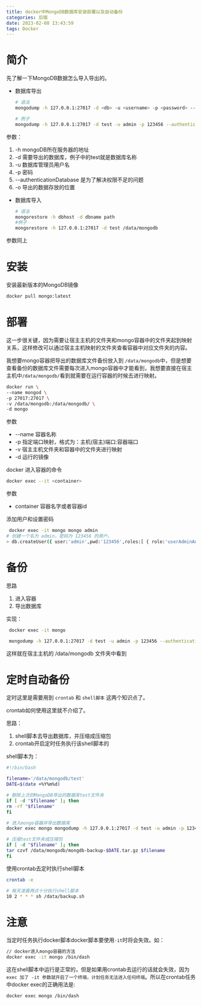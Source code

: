 ```yaml
---
title: docker中MongoDB数据库安装部署以及自动备份
categories: 后端
date: 2023-02-08 13:43:59
tags: Docker
---
```

# 简介

先了解一下MongoDB数据怎么导入导出的。

*   数据库导出

    ```bash
    # 语法
    mongodump -h 127.0.0.1:27017 -d <db> -u <username> -p <password> --authenticationDatabase admin -o <path> 

    # 例子
    mongodump -h 127.0.0.1:27017 -d test -u admin -p 123456 --authenticationDatabase admin -o /data/mongodb 
    ```

<!-- more -->
参数：
1.  \-h mongoDB所在服务器的地址
2.  \-d 需要导出的数据库，例子中的test就是数据库名称
3.  \-u 数据库管理员用户名
4.  \-p 密码
5.  \--authenticationDatabase 是为了解决权限不足的问题
6.  \-o 导出的数据存放的位置

*   数据库导入

    ```bash
    # 语法
    mongorestore -h dbhost -d dbname path
    #例子
    mongorestore -h 127.0.0.1:27017 -d test /data/mongodb 

    ```

参数同上

# 安装

安装最新版本的MongoDB镜像

```bash
docker pull mongo:latest
```

# 部署

这一步很关键，因为需要让宿主主机的文件夹和mongo容器中的文件夹起到映射关系，这样修改可以通过宿主主机映射的文件夹查看容器中对应文件夹的内容。

我想要mongo容器把导出的数据库文件备份放入到 `/data/mongodb`中，但是想要查看备份的数据库文件需要每次进入mongo容器中才能看到，我想要直接在宿主主机中`/data/mongodb/`看到就需要在运行容器的时候去进行映射。

```bash
docker run \ 
--name mongod \ 
-p 27017:27017 \ 
-v /data/mongodb:/data/mongodb/ \ 
-d mongo
```

参数

*   \--name 容器名称
*   \-p 指定端口映射，格式为：主机(宿主)端口:容器端口
*   \-v 宿主主机文件夹和容器中的文件夹进行映射
*   \-d 运行的镜像

docker 进入容器的命令

```bash
docker exec --it <container>
```

参数
*   container  容器名字或者容器id

添加用户和设置密码

```bash
 docker exec -it mongo mongo admin
# 创建一个名为 admin，密码为 123456 的用户。
> db.createUser({ user:'admin',pwd:'123456',roles:[ { role:'userAdminAnyDatabase', db: 'admin'},"readWriteAnyDatabase"]});
```

# 备份

思路

1.  进入容器
2.  导出数据库

实现：

```bash
 docker exec -it mongo

 mongodump -h 127.0.0.1:27017 -d test -u admin -p 123456 --authenticationDatabase admin -o /data/mongodb 
```

这样就在宿主主机的 /data/mongodb 文件夹中看到

# 定时自动备份

定时这里是需要用到 `crontab` 和 `shell脚本` 这两个知识点了。

crontab如何使用这里就不介绍了。

思路：

1.  shell脚本去导出数据库，并压缩成压缩包
2.  crontab开启定时任务执行该shell脚本的

shell脚本为：

```bash
#!/bin/bash

filename='/data/mongodb/test'
DATE=$(date +%Y%m%d)

# 删除上次的MongoDB导出的数据库test文件夹
if [ -d "$filename" ]; then
rm -rf "$filename"
fi

# 进入mongo容器并导出数据库
docker exec mongo mongodump -h 127.0.0.1:27017 -d test -u admin -p 123456 --authenticationDatabase admin  -o /data/mongodb

# 压缩test文件夹成压缩包
if [ -d "$filename" ]; then
tar czvf /data/mongodb/mongdb-backup-$DATE.tar.gz $filename
fi
```

使用crontab去定时执行shell脚本

```bash
crontab -e

# 每天凌晨两点十分执行shell脚本
10 2 * * * sh /data/backup.sh
```

# 注意

当定时任务执行docker脚本docker脚本要使用`-it`时将会失效。如：

```bash
// docker进入mongo容器的方法
docker exec -it mongo /bin/dash
```

这在shell脚本中运行是正常的，但是如果用crontab去运行的话就会失效，因为`exec 加了 -it 参数就开启了一个终端，计划任务无法进入任何终端`。所以在crontab任务中docker exec的正确用法是:

```bash
docker exec mongo /bin/dash
```


